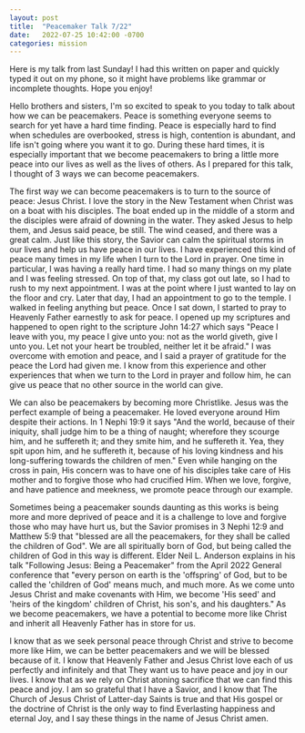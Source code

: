 ```yaml
---
layout: post
title:  "Peacemaker Talk 7/22"
date:   2022-07-25 10:42:00 -0700
categories: mission
---
```

Here is my talk from last Sunday! I had this written on paper and quickly typed it out on my phone, so it might have problems like grammar or incomplete thoughts. Hope you enjoy!


Hello brothers and sisters, I'm so excited to speak to you today to talk about how we can be peacemakers. Peace is something everyone seems to search for yet have a hard time finding. Peace is especially hard to find when schedules are overbooked, stress is high, contention is abundant, and life isn't going where you want it to go. During these hard times, it is especially important that we become peacemakers to bring a little more peace into our lives as well as the lives of others. As I prepared for this talk, I thought of 3 ways we can become peacemakers.

The first way we can become peacemakers is to turn to the source of peace: Jesus Christ. I love the story in the New Testament when Christ was on a boat with his disciples. The boat ended up in the middle of a storm and the disciples were afraid of downing in the water. They asked Jesus to help them, and Jesus said peace, be still. The wind ceased, and there was a great calm. Just like this story, the Savior can calm the spiritual storms in our lives and help us have peace in our lives. I have experienced this kind of peace many times in my life when I turn to the Lord in prayer. One time in particular, I was having a really hard time. I had so many things on my plate and I was feeling stressed. On top of that, my class got out late, so I had to rush to my next appointment. I was at the point where I just wanted to lay on the floor and cry. Later that day, I had an appointment to go to the temple. I walked in feeling anything but peace. Once I sat down, I started to pray to Heavenly Father earnestly to ask for peace. I opened up my scriptures and happened to open right to the scripture John 14:27 which says "Peace I leave with you, my peace I give unto you: not as the world giveth, give I unto you. Let not your heart be troubled, neither let it be afraid." I was overcome with emotion and peace, and I said a prayer of gratitude for the peace the Lord had given me. I know from this experience and other experiences that when we turn to the Lord in prayer and follow him, he can give us peace that no other source in the world can give.

We can also be peacemakers by becoming more Christlike. Jesus was the perfect example of being a peacemaker. He loved everyone around Him despite their actions. In 1 Nephi 19:9 it says "And the world, because of their iniquity, shall judge him to be a thing of naught; wherefore they scourge him, and he suffereth it; and they smite him, and he suffereth it. Yea, they spit upon him, and he suffereth it, because of his loving kindness and his long-suffering towards the children of men." Even while hanging on the cross in pain, His concern was to have one of his disciples take care of His mother and to forgive those who had crucified Him. When we love, forgive, and have patience and meekness, we promote peace through our example.

Sometimes being a peacemaker sounds daunting as this works is being more and more deprived of peace and it is a challenge to love and forgive those who may have hurt us, but the Savior promises in 3 Nephi 12:9 and Matthew 5:9 that "blessed are all the peacemakers, for they shall be called the children of God". We are all spiritually born of God, but being called the children of God in this way is different. Elder Neil L. Anderson explains in his talk "Following Jesus: Being a Peacemaker" from the April 2022 General conference that "every person on earth is the 'offspring' of God, but to be called the 'children of God' means much, and much more. As we come unto Jesus Christ and make covenants with Him, we become 'His seed' and 'heirs of the kingdom' children of Christ, his son's, and his daughters." As we become peacemakers, we have a potential to become more like Christ and inherit all Heavenly Father has in store for us.

I know that as we seek personal peace through Christ and strive to become more like Him, we can be better peacemakers and we will be blessed because of it. I know that Heavenly Father and Jesus Christ love each of us perfectly and infinitely and that They want us to have peace and joy in our lives. I know that as we rely on Christ atoning sacrifice that we can find this peace and joy. I am so grateful that I have a Savior, and I know that The Church of Jesus Christ of Latter-day Saints is true and that His gospel or the doctrine of Christ is the only way to find Everlasting happiness and eternal Joy, and I say these things in the name of Jesus Christ amen.
